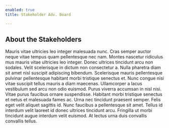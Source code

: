 ```yaml
---
enabled: true
title: Stakeholder Adv. Board

---
```

## About the Stakeholders

Mauris vitae ultricies leo integer malesuada nunc. Cras semper auctor neque vitae tempus quam pellentesque nec nam. Montes nascetur ridiculus mus mauris vitae ultricies leo integer. Donec ultrices tincidunt arcu non sodales. Velit scelerisque in dictum non consectetur a. Nulla pharetra diam sit amet nisl suscipit adipiscing bibendum. Scelerisque mauris pellentesque pulvinar pellentesque habitant morbi tristique senectus et. Nunc congue nisi vitae suscipit tellus mauris a diam maecenas. Ullamcorper a lacus vestibulum sed arcu non odio euismod. Purus viverra accumsan in nisl nisi. Vitae purus faucibus ornare suspendisse. Habitant morbi tristique senectus et netus et malesuada fames ac. Urna nec tincidunt praesent semper. Felis eget velit aliquet sagittis id. Nunc faucibus a pellentesque sit amet. Tellus id interdum velit laoreet id donec ultrices tincidunt arcu. Fringilla ut morbi tincidunt augue interdum velit euismod. At lectus urna duis convallis convallis tellus.